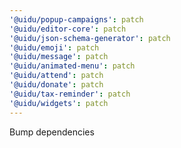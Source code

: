 ```yaml
---
'@uidu/popup-campaigns': patch
'@uidu/editor-core': patch
'@uidu/json-schema-generator': patch
'@uidu/emoji': patch
'@uidu/message': patch
'@uidu/animated-menu': patch
'@uidu/attend': patch
'@uidu/donate': patch
'@uidu/tax-reminder': patch
'@uidu/widgets': patch
---
```


Bump dependencies
